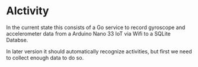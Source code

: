 # AIctivity
In the current state this consists of a Go service to record gyroscope and accelerometer data from a Arduino Nano 33 IoT via Wifi to a SQLite Databse.

In later version it should automatically recognize activities, but first we need to collect enough data to do so.
